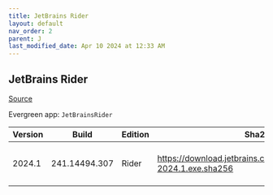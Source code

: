 ```yaml
---
title: JetBrains Rider
layout: default
nav_order: 2
parent: J
last_modified_date: Apr 10 2024 at 12:33 AM
---
```


## JetBrains Rider

[Source](https://www.jetbrains.com/)

Evergreen app: `JetBrainsRider`

| Version | Build         | Edition | Sha256                                                                 | Date     | Size       | Type | URI                                                                                                                                |
| ------- | ------------- | ------- | ---------------------------------------------------------------------- | -------- | ---------- | ---- | ---------------------------------------------------------------------------------------------------------------------------------- |
| 2024.1  | 241.14494.307 | Rider   | https://download.jetbrains.com/rider/JetBrains.Rider-2024.1.exe.sha256 | 4/9/2024 | 1226115688 | exe  | [https://download.jetbrains.com/rider/JetBrains.Rider-2024.1.exe](https://download.jetbrains.com/rider/JetBrains.Rider-2024.1.exe) |
